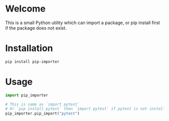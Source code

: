 # Welcome

This is a small Python utility which can import a package, or pip install first if the package does not exist.


#  Installation

```bash
pip install pip-importer
```

# Usage

```python
import pip_importer

# This is same as `import pytest`
# Or `pip install pytest` then `import pytest` if pytest is not installed
pip_importer.pip_import("pytest")
```
